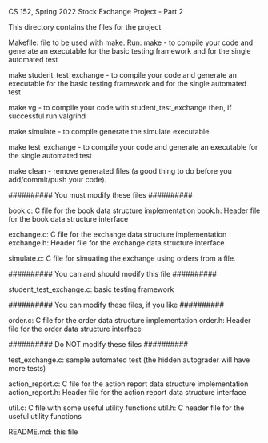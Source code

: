 CS 152, Spring 2022
Stock Exchange Project - Part 2

This directory contains the files for the project

Makefile: file to be used with make.  Run:
  make - to compile your code and generate an executable
    for the basic testing framework and for the single automated test

  make student_test_exchange - to compile your code and generate an
    executable for the basic testing framework and for the single
    automated test

  make vg - to compile your code with student_test_exchange then, if
    successful run valgrind

  make simulate - to compile generate the simulate executable.

  make test_exchange - to compile your code and generate an
    executable for the single automated test

  make clean - remove generated files (a good thing to do before you
    add/commit/push your code).

########## You must modify these files ########## 

book.c: C file for the book data structure implementation
book.h: Header file for the book data structure interface

exchange.c: C file for the exchange data structure implementation
exchange.h: Header file for the exchange data structure interface

simulate.c: C file for simuating the exchange using orders from a file.

##########  You can and should modify this file ########## 

student_test_exchange.c: basic testing framework

##########  You can modify these files, if you like ########## 

order.c: C file for the order data structure implementation
order.h: Header file for the order data structure interface


##########  Do NOT modify these files ########## 

test_exchange.c: sample automated test (the hidden autograder will
  have more tests)

action_report.c: C file for the action report data structure implementation
action_report.h: Header file for the action report data structure interface

util.c: C file with some useful utility functions
util.h: C header file for the useful utility functions

README.md: this file
